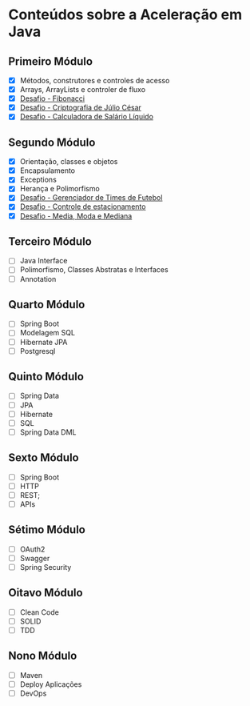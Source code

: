 # Conteúdos sobre a Aceleração em Java

## Primeiro Módulo
- [x] Métodos, construtores e controles de acesso
- [x] Arrays, ArrayLists e controler de fluxo
- [x] [Desafio - Fibonacci](https://www.codenation.dev/code-review/#/java-0/NBzeX677g)
- [x] [Desafio - Criptografia de Júlio César](https://www.codenation.dev/code-review/#/java-6/1R1Pw847g)
- [x] [Desafio - Calculadora de Salário Líquido](https://www.codenation.dev/code-review/#/java-13/k5Mlw847R)

## Segundo Módulo
- [x] Orientação, classes e objetos
- [x] Encapsulamento
- [x] Exceptions
- [x] Herança e Polimorfismo
- [x] [Desafio - Gerenciador de Times de Futebol](https://www.codenation.dev/code-review/#/java-1/dCI2I4InR)
- [x] [Desafio - Controle de estacionamento](https://www.codenation.dev/code-review/#/java-7/b6mTS4Sng)
- [x] [Desafio - Media, Moda e Mediana](https://www.codenation.dev/code-review/#/java-14/M-LTIVIng)

## Terceiro Módulo
- [ ] Java Interface
- [ ] Polimorfismo, Classes Abstratas e Interfaces
- [ ] Annotation

## Quarto Módulo
- [ ] Spring Boot
- [ ] Modelagem SQL
- [ ] Hibernate JPA
- [ ] Postgresql

## Quinto Módulo
- [ ] Spring Data
- [ ] JPA
- [ ] Hibernate
- [ ] SQL
- [ ] Spring Data DML

## Sexto Módulo
- [ ] Spring Boot
- [ ] HTTP
- [ ] REST;
- [ ] APIs

## Sétimo Módulo
- [ ] OAuth2
- [ ] Swagger
- [ ] Spring Security

## Oitavo Módulo
- [ ] Clean Code
- [ ] SOLID
- [ ] TDD

## Nono Módulo
- [ ] Maven
- [ ] Deploy Aplicações
- [ ] DevOps

